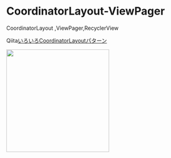 # CoordinatorLayout-ViewPager
CoordinatorLayout ,ViewPager,RecyclerView

Qiita[いろいろCoordinatorLayoutパターン]()

<img width="270" src="https://user-images.githubusercontent.com/52367439/75611894-e0d17480-5b61-11ea-8d60-b4bceaeda90f.gif">

